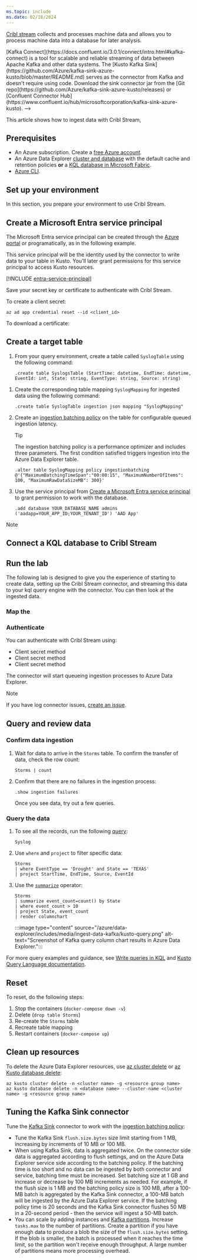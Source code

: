 ```yaml
---
ms.topic: include
ms.date: 02/18/2024
---
```

[Cribl stream](https://docs.cribl.io/stream/) collects and processes machine data and allows you to process machine data into a database for later analysis.
<!-->
[Kafka Connect](https://docs.confluent.io/3.0.1/connect/intro.html#kafka-connect) is a tool for scalable and reliable streaming of data between Apache Kafka and other data systems. The [Kusto Kafka Sink](https://github.com/Azure/kafka-sink-azure-kusto/blob/master/README.md) serves as the connector from Kafka and doesn't require using code. Download the sink connector jar from the [Git repo](https://github.com/Azure/kafka-sink-azure-kusto/releases) or [Confluent Connector Hub](https://www.confluent.io/hub/microsoftcorporation/kafka-sink-azure-kusto). -->

This article shows how to ingest data with Cribl Stream, <!--using a self-contained Docker setup to simplify the Kafka cluster and Kafka connector cluster setup.-->

<!--For more information, see the connector [Git repo](https://github.com/Azure/kafka-sink-azure-kusto/blob/master/README.md) and [version specifics](https://github.com/Azure/kafka-sink-azure-kusto/blob/master/README.md#13-major-version-specifics).-->

## Prerequisites

* An Azure subscription. Create a [free Azure account](https://azure.microsoft.com/free/).
* An Azure Data Explorer [cluster and database](/azure/data-explorer/create-cluster-and-database) with the default cache and retention policies **or** a [KQL database in Microsoft Fabric](/fabric/real-time-analytics/create-database).
* [Azure CLI](/cli/azure/install-azure-cli).
<!--* [Docker](https://docs.docker.com/get-docker/) and [Docker Compose](https://docs.docker.com/compose/install).-->

## Set up your environment
In this section, you prepare your environment to use Cribl Stream.

## Create a Microsoft Entra service principal

The Microsoft Entra service principal can be created through the [Azure portal](/azure/active-directory/develop/howto-create-service-principal-portal) or programatically, as in the following example.

This service principal will be the identity used by the connector to write data to your table in Kusto. You'll later grant permissions for this service principal to access Kusto resources.

[!INCLUDE [entra-service-principal](../entra-service-principal.md)]

Save your secret key or certificate to authenticate with Cribl Stream.

To create a client secret:  
<!-- need accurate code -->
```azurecli-interactive
az ad app credential reset --id <client_id>
```

To download a certificate:
<!-- NEED info-->

## Create a target table

1. From your query environment, create a table called `SyslogTable` using the following command:

    ```kusto
    .create table SyslogsTable (StartTime: datetime, EndTime: datetime, EventId: int, State: string, EventType: string, Source: string)
    ```
<!-- need actual columns-->

1. Create the corresponding table mapping `SyslogMapping` for ingested data using the following command:

    ```kusto
    .create table SyslogTable ingestion json mapping "SyslogMapping"
    ```

1. Create an [ingestion batching policy](/azure/data-explorer/kusto/management/batching-policy) on the table for configurable queued ingestion latency.

    > [!TIP]
    > The ingestion batching policy is a performance optimizer and includes three parameters. The first condition satisfied triggers ingestion into the Azure Data Explorer table.

    ```kusto
    .alter table SyslogMapping policy ingestionbatching @'{"MaximumBatchingTimeSpan":"00:00:15", "MaximumNumberOfItems": 100, "MaximumRawDataSizeMB": 300}'
    ```

1. Use the service principal from [Create a Microsoft Entra service principal](#create-a-microsoft-entra-service-principal) to grant permission to work with the database.

    ```kusto
    .add database YOUR_DATABASE_NAME admins  ('aadapp=YOUR_APP_ID;YOUR_TENANT_ID') 'AAD App'
    ```

> [!NOTE]
> 

## Connect a KQL database to Cribl Stream


## Run the lab

The following lab is designed to give you the experience of starting to create data, setting up the Cribl Stream connector, and streaming this data to your kql query engine with the connector. You can then look at the ingested data.

### Map the 

### Authenticate 
You can authenticate with Cribl Stream using:

*  Client secret method
*  Client secret method
*  Client secret method



The connector will start queueing ingestion processes to Azure Data Explorer.

> [!NOTE]
> If you have log connector issues, [create an issue](https://github.com/Azure/kafka-sink-azure-kusto/issues).

## Query and review data

### Confirm data ingestion

1. Wait for data to arrive in the `Storms` table. To confirm the transfer of data, check the row count:

    ```kusto
    Storms | count
    ```

1. Confirm that there are no failures in the ingestion process:

    ```kusto
    .show ingestion failures
    ```

    Once you see data, try out a few queries.

### Query the data

1. To see all the records, run the following [query](/azure/data-explorer/kusto/query/tutorials/learn-common-operators):

    ```kusto
    Syslog
    ```

1. Use `where` and `project` to filter specific data:

    ```kusto
    Storms
    | where EventType == 'Drought' and State == 'TEXAS'
    | project StartTime, EndTime, Source, EventId
    ```

1. Use the [`summarize`](/azure/data-explorer/kusto/query/summarize-operator) operator:

    ```kusto
    Storms
    | summarize event_count=count() by State
    | where event_count > 10
    | project State, event_count
    | render columnchart
    ```

    :::image type="content" source="/azure/data-explorer/includes/media/ingest-data-kafka/kusto-query.png" alt-text="Screenshot of Kafka query column chart results in Azure Data Explorer.":::

For more query examples and guidance, see [Write queries in KQL](/azure/data-explorer/kusto/query/tutorials/learn-common-operators) and [Kusto Query Language documentation](/azure/data-explorer/kusto/query/index).

## Reset

To reset, do the following steps:

1. Stop the containers (`docker-compose down -v`)
1. Delete (`drop table Storms`)
1. Re-create the `Storms` table
1. Recreate table mapping
1. Restart containers (`docker-compose up`)

## Clean up resources

To delete the Azure Data Explorer resources, use [az cluster delete](/cli/azure/kusto/cluster#az-kusto-cluster-delete) or [az Kusto database delete](/cli/azure/kusto/database#az-kusto-database-delete):

```azurecli-interactive
az kusto cluster delete -n <cluster name> -g <resource group name>
az kusto database delete -n <database name> --cluster-name <cluster name> -g <resource group name>
```

## Tuning the Kafka Sink connector

Tune the [Kafka Sink](https://github.com/Azure/kafka-sink-azure-kusto/blob/master/README.md) connector to work with the [ingestion batching policy](/azure/data-explorer/kusto/management/batching-policy):

* Tune the Kafka Sink `flush.size.bytes` size limit starting from 1 MB, increasing by increments of 10 MB or 100 MB.
* When using Kafka Sink, data is aggregated twice. On the connector side data is aggregated according to flush settings, and on the Azure Data Explorer service side according to the batching policy. If the batching time is too short and no data can be ingested by both connector and service, batching time must be increased. Set batching size at 1 GB and increase or decrease by 100 MB increments as needed. For example, if the flush size is 1 MB and the batching policy size is 100 MB, after a 100-MB batch is aggregated by the Kafka Sink connector, a 100-MB batch will be ingested by the Azure Data Explorer service. If the batching policy time is 20 seconds and the Kafka Sink connector flushes 50 MB in a 20-second period - then the service will ingest a 50-MB batch.
* You can scale by adding instances and [Kafka partitions](https://kafka.apache.org/documentation/). Increase `tasks.max` to the number of partitions. Create a partition if you have enough data to produce a blob the size of the `flush.size.bytes` setting. If the blob is smaller, the batch is processed when it reaches the time limit, so the partition won't receive enough throughput. A large number of partitions means more processing overhead.
